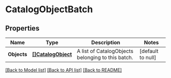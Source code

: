 # CatalogObjectBatch

## Properties
Name | Type | Description | Notes
------------ | ------------- | ------------- | -------------
**Objects** | [**[]CatalogObject**](CatalogObject.md) | A list of CatalogObjects belonging to this batch. | [default to null]

[[Back to Model list]](../README.md#documentation-for-models) [[Back to API list]](../README.md#documentation-for-api-endpoints) [[Back to README]](../README.md)

